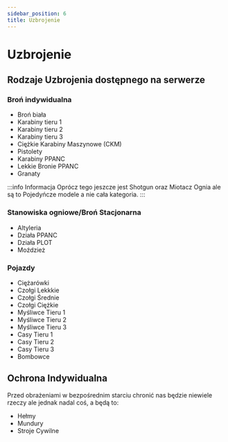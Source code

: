 ```yaml
---
sidebar_position: 6
title: Uzbrojenie
---
```


# Uzbrojenie

## Rodzaje Uzbrojenia dostępnego na serwerze

### Broń indywidualna

- Broń biała
- Karabiny tieru 1
- Karabiny tieru 2
- Karabiny tieru 3
- Ciężkie Karabiny Maszynowe (CKM)
- Pistolety
- Karabiny PPANC
- Lekkie Bronie PPANC
- Granaty

:::info Informacja
Oprócz tego jeszcze jest Shotgun oraz Miotacz Ognia ale są to Pojedyńcze modele a nie cała kategoria.
:::

### Stanowiska ogniowe/Broń Stacjonarna

- Altyleria
- Działa PPANC
- Działa PLOT
- Moździeż

### Pojazdy

- Ciężarówki
- Czołgi Lekkkie
- Czołgi Średnie
- Czołgi Ciężkie 
- Myśliwce Tieru 1 
- Myśliwce Tieru 2
- Myśliwce Tieru 3
- Casy Tieru 1 
- Casy Tieru 2
- Casy Tieru 3
- Bombowce

## Ochrona Indywidualna 

Przed obrażeniami w bezpośrednim starciu chronić nas będzie niewiele rzeczy ale jednak nadal coś, a będą to:

- Hełmy
- Mundury
- Stroje Cywilne

